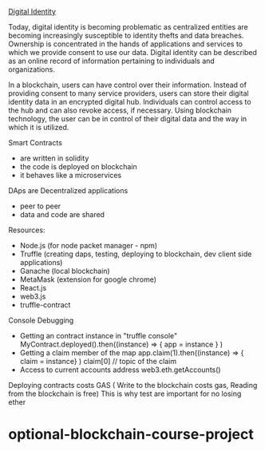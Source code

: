 [Digital Identity](https://www.blockchain-council.org/blockchain/top-10-promising-blockchain-use-cases/)

Today, digital identity is becoming problematic as centralized entities are becoming increasingly susceptible to identity thefts and data breaches. Ownership is concentrated in the hands of applications and services to which we provide consent to use our data. Digital identity can be described as an online record of information pertaining to individuals and organizations.

In a blockchain, users can have control over their information. Instead of providing consent to many service providers, users can store their digital identity data in an encrypted digital hub. Individuals can control access to the hub and can also revoke access, if necessary. Using blockchain technology, the user can be in control of their digital data and the way in which it is utilized.

Smart Contracts 
- are written in solidity
- the code is deployed on blockchain
- it behaves like a microservices

DAps are Decentralized applications
- peer to peer
- data and code are shared


Resources:
- Node.js (for node packet manager - npm)
- Truffle (creating daps, testing, deploying to blockchain, dev client side applications)
- Ganache (local blockchain)
- MetaMask (extension for google chrome)
- React.js
- web3.js
- truffle-contract

Console Debugging
- Getting an contract instance in "truffle console"
MyContract.deployed().then((instance) => { app = instance } ) 
- Getting a claim member of the map
app.claim(1).then((instance) => { claim = instance} )
claim[0] // topic of the claim
- Access to current accounts address
web3.eth.getAccounts()

Deploying contracts costs GAS ( Write to the blockchain costs gas, Reading from the blockchain is free)
This is why test are important for no losing ether
# optional-blockchain-course-project
